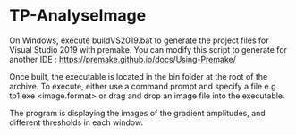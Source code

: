 # TP-AnalyseImage

On Windows, execute buildVS2019.bat to generate the project files for Visual Studio 2019 with premake.
You can modify this script to generate for another IDE : https://premake.github.io/docs/Using-Premake/

Once built, the executable is located in the bin folder at the root of the archive.
To execute, either use a command prompt and specify a file e.g tp1.exe <image.format> or drag and drop an image file into the executable.

The program is displaying the images of the gradient amplitudes, and different thresholds in each window.

